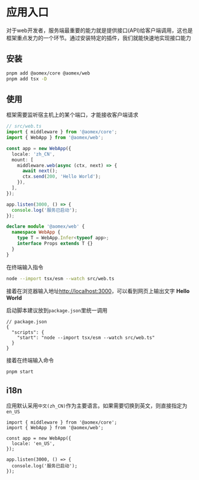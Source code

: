 # 应用入口

对于web开发者，服务端最重要的能力就是提供接口(API)给客户端调用，这也是框架重点发力的一个环节。通过安装特定的插件，我们就能快速地实现接口能力

## 安装

```bash
pnpm add @aomex/core @aomex/web
pnpm add tsx -D
```

## 使用

框架需要监听宿主机上的某个端口，才能接收客户端请求

```typescript
// src/web.ts
import { middleware } from '@aomex/core';
import { WebApp } from '@aomex/web';

const app = new WebApp({
  locale: 'zh_CN',
  mount: [
    middleware.web(async (ctx, next) => {
      await next();
      ctx.send(200, 'Hello World');
    }),
  ],
});

app.listen(3000, () => {
  console.log('服务已启动');
});

declare module '@aomex/web' {
  namespace WebApp {
    type T = WebApp.Infer<typeof app>;
    interface Props extends T {}
  }
}
```

在终端输入指令

```bash
node --import tsx/esm --watch src/web.ts
```

接着在浏览器输入地址[http://localhost:3000](http://localhost:3000)，可以看到网页上输出文字 **Hello World**

启动脚本建议放到`package.json`里统一调用

```json{4}
// package.json
{
  "scripts": {
    "start": "node --import tsx/esm --watch src/web.ts"
  }
}
```

接着在终端输入命令

```bash
pnpm start
```

## i18n

应用默认采用`中文(zh_CN)`作为主要语言。如果需要切换到英文，则直接指定为`en_US`

```typescript{5}
import { middleware } from '@aomex/core';
import { WebApp } from '@aomex/web';

const app = new WebApp({
  locale: 'en_US',
});

app.listen(3000, () => {
  console.log('服务已启动');
});
```

